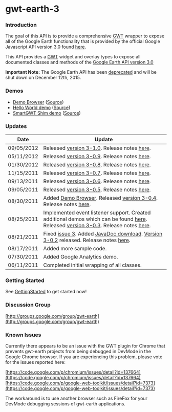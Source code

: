 # gwt-earth-3
### Introduction
The goal of this API is to provide a comprehensive [GWT](https://developers.google.com/web-toolkit/) wrapper to expose all of the Google Earth functionality that is provided by the official Google Javascript API version 3.0 found [here](https://developers.google.com/earth/documentation/reference/).

This API provides a [GWT](https://developers.google.com/web-toolkit/) widget and overlay types to expose all documented classes and methods of the [Google Earth API version 3.0](https://developers.google.com/earth/documentation/reference/)

**Important Note:** The Google Earth API has been [deprecated](https://developers.google.com/earth/documentation/reference/) and will be shut down on December 12th, 2015.

### Demos
* [Demo Browser](http://gwt-earth-demos.appspot.com/#HelloWorldDemo) ([Source](https://github.com/nitrousdigital/gwt-earth-3/tree/master/src/com/nitrous/gwt/earth/client/demo))
* [Hello World demo](http://gwt-earth.appspot.com/) ([Source](https://github.com/nitrousdigital/gwt-earth-3-test/blob/master/src/com/nitrous/gwt/earthtest/client/GwtEarthTest.java))
* [SmartGWT Shim demo](http://smart-gwt-earth-shim-demo.appspot.com/) ([Source](https://github.com/nitrousdigital/smart-gwt-earth-shim-demo))

### Updates
|Date|Update|
|----|------|
|09/05/2012	| Released [version 3-1.0](https://github.com/nitrousdigital/gwt-earth-3/releases/download/1.0/GwtEarth3-1.0.jar). Release notes [here](https://github.com/nitrousdigital/gwt-earth-3/blob/master/doc/ReleaseNotes.md). |
|05/11/2012	| Released [version 3-0.9](https://github.com/nitrousdigital/gwt-earth-3/releases/download/0.9/GwtEarth3-0.9.jar). Release notes [here](https://github.com/nitrousdigital/gwt-earth-3/blob/master/doc/ReleaseNotes.md). | 
|01/30/2012	| Released [version 3-0.8](https://github.com/nitrousdigital/gwt-earth-3/releases/download/0.8/GwtEarth3-0.8.jar). Release notes [here](https://github.com/nitrousdigital/gwt-earth-3/blob/master/doc/ReleaseNotes.md). |
|11/15/2011	| Released [version 3-0.7](https://github.com/nitrousdigital/gwt-earth-3/releases/download/0.7/GwtEarth3-0.7.jar). Release notes [here](https://github.com/nitrousdigital/gwt-earth-3/blob/master/doc/ReleaseNotes.md). |
|09/13/2011	| Released [version 3-0.6](https://github.com/nitrousdigital/gwt-earth-3/releases/download/0.6/GwtEarth3-0.6.jar). Release notes [here](https://github.com/nitrousdigital/gwt-earth-3/blob/master/doc/ReleaseNotes.md). |
|09/05/2011	| Released [version 3-0.5](https://github.com/nitrousdigital/gwt-earth-3/releases/download/0.5/GwtEarth3-0.5.jar). Release notes [here](https://github.com/nitrousdigital/gwt-earth-3/blob/master/doc/ReleaseNotes.md). |
|08/30/2011	| Added [Demo Browser](http://gwt-earth-demos.appspot.com/#HelloWorldDemo). Released [version 3-0.4](https://github.com/nitrousdigital/gwt-earth-3/releases/download/0.4/GwtEarth3-0.4.jar). Release notes [here](https://github.com/nitrousdigital/gwt-earth-3/blob/master/doc/ReleaseNotes.md). |
|08/25/2011	| Implemented event listener support. Created additional demos which can be found [here](https://github.com/nitrousdigital/gwt-earth-3/tree/master/src/com/nitrous/gwt/earth/client/demo). Released [version 3-0.3](http://code.google.com/p/gwt-earth-3/downloads/detail?name=GwtEarth3-0.3.jar). Release notes [here](https://github.com/nitrousdigital/gwt-earth-3/blob/master/doc/ReleaseNotes.md). |
|08/21/2011	| Fixed [issue 3](https://code.google.com/p/gwt-earth-3/issues/detail?id=3). Added [JavaDoc download](https://github.com/nitrousdigital/gwt-earth-3/releases/download/0.2/GwtEarth3-0.2-JavaDoc.zip). [Version 3-0.2](https://github.com/nitrousdigital/gwt-earth-3/releases/download/0.2/GwtEarth3-0.2.jar) released. Release notes [here](https://github.com/nitrousdigital/gwt-earth-3/blob/master/doc/ReleaseNotes.md). |
|08/17/2011	| Added more sample code. |
|07/30/2011	| Added Google Analytics demo. |
|06/11/2011	| Completed initial wrapping of all classes. |

### Getting Started
See [GettingStarted](https://github.com/nitrousdigital/gwt-earth-3/blob/master/doc/GettingStarted.md) to get started now!

### Discussion Group
[http://groups.google.com/group/gwt-earth](http://groups.google.com/group/gwt-earth)

### Known Issues
Currently there appears to be an issue with the GWT plugin for Chrome that prevents gwt-earth projects from being debugged in DevMode in the Google Chrome browser. If you are experiencing this problem, please vote for the issues reported here:

[https://code.google.com/p/chromium/issues/detail?id=137664](https://code.google.com/p/chromium/issues/detail?id=137664)
[https://code.google.com/p/google-web-toolkit/issues/detail?id=7373](https://code.google.com/p/google-web-toolkit/issues/detail?id=7373)

The workaround is to use another browser such as FireFox for your DevMode debugging sessions of gwt-earth applications.
